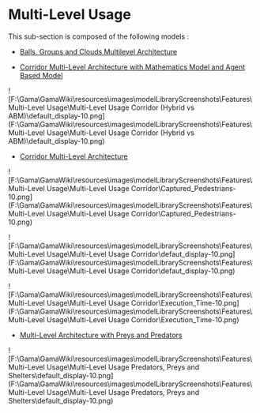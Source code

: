 # Multi-Level Usage

This sub-section is composed of the following models :

* [Balls, Groups and Clouds Multilevel Architecture](references#Multi-LevelUsageBalls,GroupsandClouds)

* [Corridor Multi-Level Architecture with Mathematics Model and Agent Based Model](references#Multi-LevelUsageCorridor(HybridvsABM))

![F:\Gama\GamaWiki\resources\images\modelLibraryScreenshots\Features\Multi-Level Usage\Multi-Level Usage Corridor (Hybrid vs ABM)\default_display-10.png](F:\Gama\GamaWiki\resources\images\modelLibraryScreenshots\Features\Multi-Level Usage\Multi-Level Usage Corridor (Hybrid vs ABM)\default_display-10.png)

* [Corridor Multi-Level Architecture](references#Multi-LevelUsageCorridor)

![F:\Gama\GamaWiki\resources\images\modelLibraryScreenshots\Features\Multi-Level Usage\Multi-Level Usage Corridor\Captured_Pedestrians-10.png](F:\Gama\GamaWiki\resources\images\modelLibraryScreenshots\Features\Multi-Level Usage\Multi-Level Usage Corridor\Captured_Pedestrians-10.png)

![F:\Gama\GamaWiki\resources\images\modelLibraryScreenshots\Features\Multi-Level Usage\Multi-Level Usage Corridor\defaut_display-10.png](F:\Gama\GamaWiki\resources\images\modelLibraryScreenshots\Features\Multi-Level Usage\Multi-Level Usage Corridor\defaut_display-10.png)

![F:\Gama\GamaWiki\resources\images\modelLibraryScreenshots\Features\Multi-Level Usage\Multi-Level Usage Corridor\Execution_Time-10.png](F:\Gama\GamaWiki\resources\images\modelLibraryScreenshots\Features\Multi-Level Usage\Multi-Level Usage Corridor\Execution_Time-10.png)

* [Multi-Level Architecture with Preys and Predators](references#Multi-LevelUsagePredators,PreysandShelters)

![F:\Gama\GamaWiki\resources\images\modelLibraryScreenshots\Features\Multi-Level Usage\Multi-Level Usage Predators, Preys and Shelters\default_display-10.png](F:\Gama\GamaWiki\resources\images\modelLibraryScreenshots\Features\Multi-Level Usage\Multi-Level Usage Predators, Preys and Shelters\default_display-10.png)

